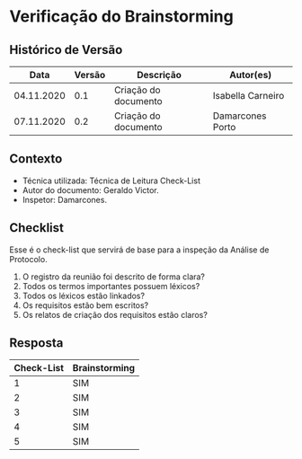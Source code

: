 # Verificação do Brainstorming

## Histórico de Versão
<table class="table table-striped border">
    <thead>
        <th>Data</th>   
        <th>Versão </th> 
        <th>Descrição</th> 
        <th>Autor(es)</th>
    </thead>
    <tbody>
        <tr>
            <td> 04.11.2020 </td>
            <td>  0.1   </td>
            <td> Criação do documento</td>
            <td> Isabella Carneiro </td>
        </tr>
        <tr>
            <td> 07.11.2020 </td>
            <td>  0.2   </td>
            <td> Criação do documento</td>
            <td> Damarcones Porto </td>
        </tr>
    </tbody>
</table>


## Contexto
- Técnica utilizada: Técnica de Leitura Check-List
- Autor do documento: Geraldo Victor.
- Inspetor: Damarcones.


## Checklist
Esse é o check-list que servirá de base para a inspeção da Análise de Protocolo.
<br>

1. O registro da reunião foi descrito de forma clara?
2. Todos os termos importantes possuem léxicos?
3. Todos os léxicos estão linkados?
4. Os requisitos estão bem escritos?
5. Os relatos de criação dos requisitos estão claros?

## Resposta

<table class="table table-striped border">
    <thead>
        <th>Check-List</th>
		<th>Brainstorming</th>
    </thead>
    <tbody>
        <tr>
            <td>1</td>
            <td>SIM</td>
        </tr>
        <tr>
            <td>2</td>
            <td>SIM</td>
        </tr>
        <tr>
            <td>3</td>
            <td>SIM</td>
        </tr>
        <tr>
            <td>4</td>
            <td>SIM</td>
        </tr>
        <tr>
            <td>5</td>
            <td>SIM</td>
        </tr>
    </tbody>
</table> 
<br>
